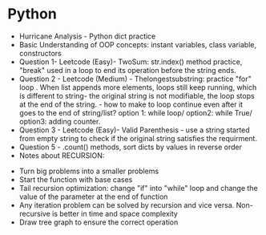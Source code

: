 # Python

- Hurricane Analysis - Python dict practice
- Basic Understanding of OOP concepts: instant variables, class variable, constructors
- Question 1- Leetcode (Easy)- TwoSum: str.index() method practice,  "break" used in a loop to end its operation before the string ends. 
- Question 2 - Leetcode (Medium) - Thelongestsubstring: practice "for" loop . When list appends more elements, loops still keep running, which is different to string- the original string is not modifiable, the loop stops at the end of the string. - how to make to loop continue even after it goes to the end of string/list? option 1: while loop/ option2: while True/ option3: adding counter. 
- Question 3 - Leetcode (Easy)- Valid Parenthesis - use a string started from empty string to check if the original string satisfies the requirment. 
- Question 5 - .count() methods, sort dicts by values in reverse order
-  Notes about RECURSION:
  * Turn big problems into a smaller problems
  * Start the function with base cases
  * Tail recursion optimization: change "if" into "while" loop and change the value of the parameter at the end of function
  * Any iteration problem can be solved by recursion and vice versa. Non-recursive is better in time and space complexity
  * Draw tree graph to ensure the correct operation
